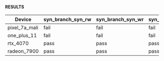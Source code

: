 #### RESULTS


| Device        | syn_branch_syn_rw   | syn_branch_syn_wr   | syn_branch_syn_ww   | syn_lock_step_rw   | syn_lock_step_wr   | syn_lock_step_ww   | syn_subgroup_op_rw   | syn_subgroup_op_wr   | syn_subgroup_op_ww   | syn_memory_converge_ww   | syn_memory_converge_ra   |
|---------------|---------------------|---------------------|---------------------|--------------------|--------------------|--------------------|----------------------|----------------------|----------------------|--------------------------|--------------------------|
| pixel_7a_mali | fail                | fail                | fail                | fail               | fail               | fail               | fail                 | fail                 | fail                 | fail                     | nan                      |
| one_plus_11   | fail                | fail                | fail                | nan                | nan                | nan                | nan                  | nan                  | nan                  | nan                      | nan                      |
| rtx_4070      | pass                | pass                | pass                | pass               | pass               | pass               | pass                 | pass                 | pass                 | fail                     | fail                     |
| radeon_7900   | pass                | pass                | pass                | pass               | pass               | pass               | pass                 | pass                 | pass                 | nan                      | nan                      |